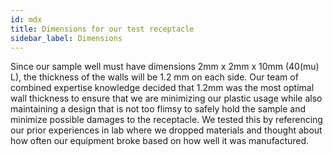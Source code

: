 ```yaml
---
id: mdx
title: Dimensions for our test receptacle
sidebar_label: Dimensions
---
```


Since our sample well must have dimensions 2mm x 2mm x 10mm (40(mu) L), the thickness of the walls will be 1.2 mm on each side. Our team of combined expertise knowledge decided that 1.2mm was the most optimal wall thickness to ensure that we are minimizing our plastic usage while also maintaining a design that is not too flimsy to safely hold the sample and minimize possible damages to the receptacle. We tested this by referencing our prior experiences in lab where we dropped materials and thought about how often our equipment broke based on how well it was manufactured. 